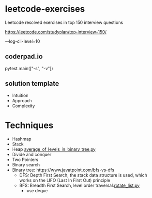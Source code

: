 # leetcode-exercises

Leetcode resolved exercises in top 150 interview questions

https://leetcode.com/studyplan/top-interview-150/

--log-cli-level=10

## coderpad.io

pytest.main(["-s", "-v"])

## solution template

- Intuition
- Approach
- Complexity

# Techniques

- Hashmap
- Stack
- Heap [average_of_levels_in_binary_tree.py](src%2Fbinary_tree_bfs%2Feasy%2Faverage_of_levels_in_binary_tree.py)
- Divide and conquer
- Two Pointers
- Binary search
- Binary tree: https://www.javatpoint.com/bfs-vs-dfs
	- DFS: Depth First Search, the stack data structure is used, which works on the LIFO (Last In First Out) principle
	- BFS: Breadth First Search, level order traversal.[rotate_list.py](src%2FLinked_List%2Fmedium%2Frotate_list.py)
      - use deque